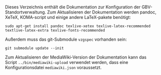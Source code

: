 Dieses Verzeichnis enthält die Dokumentation zur Konfiguration der
GBV-Standortverwaltung. Zum Aktualisieren der Dokumentation werden pandoc,
XeTeX, KOMA-script und einige andere LaTeX-pakete benötigt:

    sudo apt-get install pandoc texlive-xetex texlive-latex-recommended textlive-latex-extra texlive-fonts-recommended

Außerdem muss das git-Submodule `vzgspec` vorhanden sein:

    git submodule update --init

Zum Aktualisieren der MediaWiki-Version der Dokumentation kann das Script
`../bin/mediawiki-upload` verwendet werden, dass eine Konfigurationsdatei
`mediawiki.json` voraussetzt.
